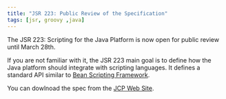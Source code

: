 ```yaml
---
title: "JSR 223: Public Review of the Specification"
tags: [jsr, groovy ,java]
---
```


The JSR 223: Scripting for the Java Platform is now open for public review until March 28th.

If you are not familiar with it, the JSR 223 main goal is to define how the Java platform should integrate with scripting languages. It defines a standard API similar to [Bean Scripting Framework](http://jakarta.apache.org/bsf/).

You can dowlnoad the spec from the [JCP Web Site](http://jcp.org/en/jsr/detail?id=223).

